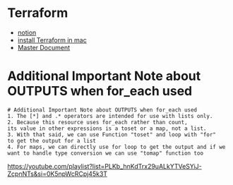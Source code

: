 # Terraform 
- [notion](https://www.notion.so/Terraform-on-AWS-59ec2e87b4734dd384aa0a16b9bc970a?pvs=4
) 
- [install Terraform in mac](https://www.terraformpilot.com/articles/upgrading-terraform-to-a-specific-version/)
- [Master Document](https://docs.google.com/document/d/1gxrXjFOEs04j6hU5kVAcqU4UTRpJhQIHoBRnalo5ptM/edit?pli=1&tab=t.0)




# Additional Important Note about OUTPUTS when for_each used

```t
# Additional Important Note about OUTPUTS when for_each used
1. The [*] and .* operators are intended for use with lists only. 
2. Because this resource uses for_each rather than count, 
its value in other expressions is a toset or a map, not a list.
3. With that said, we can use Function "toset" and loop with "for" 
to get the output for a list
4. For maps, we can directly use for loop to get the output and if we 
want to handle type conversion we can use "tomap" function too 
```

https://youtube.com/playlist?list=PLKb_hnKdTrx29uALkYTVeSYiJ-ZcpnNTs&si=0K5npWcRCpj45k3T